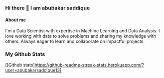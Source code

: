 ### Hi there 👋 I am abubakar saddique

#### About me
 I'm a Data Scientist with expertise in Machine Learning and Data Analysis. I love working with data to solve problems and sharing my knowledge with others. Always eager to learn and collaborate on impactful projects.

### My Github Stats
[[Github stats]https://github-readme-streak-stats.herokuapp.com/?user=abubakarsaddique13]

 
<!--
**abubakarsaddique13/abubakarsaddique13** is a ✨ _special_ ✨ repository because its `README.md` (this file) appears on your GitHub profile.

Here are some ideas to get you started:

- 🔭 I’m currently working on ...
- 🌱 I’m currently learning ...
- 👯 I’m looking to collaborate on ...
- 🤔 I’m looking for help with ...
- 💬 Ask me about ...
- 📫 How to reach me: ...
- 😄 Pronouns: ...
- ⚡ Fun fact: ...
-->
